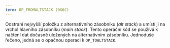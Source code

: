 ```yaml
---
term: OP_FROMALTSTACK (0X6C)
---
```


Odstraní nejvyšší položku z alternativního zásobníku (*alt stack*) a umístí ji na vrchol hlavního zásobníku (*main stack*). Tento operační kód se používá k načtení dat dočasně uložených na alternativním zásobníku. Jednoduše řečeno, jedná se o opačnou operaci k `OP_TOALTSTACK`.